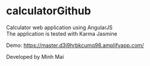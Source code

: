 # calculatorGithub
Calculator web application using AngularJS<br/>
The application is tested with Karma Jasmine<br/>

Demo: https://master.d3j9hrbkcumq98.amplifyapp.com/

Developed by Minh Mai
